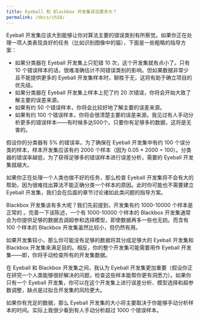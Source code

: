 ```yaml
---
title: Eyeball 和 Blackbox 开发集该设置多大？
permalink: /docs/ch18/
---
```


Eyeball 开发集应该大到能够让你对算法主要的错误类别有所察觉。如果你正在处理一项人类表现良好的任务（比如识别图像中的猫），下面是一些粗略的指导方案：

- 如果分类器在 Eyeball 开发集上只犯错 10 次，这个开发集就有点小了。只有 10 个错误样本的话，很难准确估计不同错误类别的影响。但如果数据非常少且不能提供更多的 Eyeball 开发集样本时，聊胜于无，这将有助于确立项目的优先级。
- 如果分类器在 Eyeball 开发集上样本上犯了约 20 次错误，你将会开始大致了解主要的误差来源。
- 如果有约 50 个错误样本，你将会比较好地了解主要的误差来源。
- 如果有约 100 个错误样本，你将会很清楚主要的误差来源。我见过有人手动分析更多的错误样本——有时候多达500个。只要你有足够多的数据，这将是无害的。

假设你的分类器有 5% 的错误率。为了确保在 Eyeball 开发集中有约 100 个误分类的样本，样本开发集应该有约 2000 个样本（因为 0.05 * 2000 = 100）。分类器的错误率越低，为了获得足够多的错误样本进行误差分析，需要的 Eyeball 开发集就越大。

如果你正在处理一个人类也做不好的任务，那么检查 Eyeball 开发集将不会有大的帮助，因为很难找出算法不能正确分类一个样本的原因。此时你可能也不需要建立 Eyeball 开发集，我们会在后面的章节讨论诸如此类问题的指导方案。

Blackbox 开发集该有多大呢？我们先前提到，开发集有约 1000-10000 个样本是正常的 。完善一下该陈述，一个有 1000-10000 个样本的 Blackbox 开发集通常会为你提供足够的数据去调超参和选择模型，即使数据再多一些也无妨。而含有 100 个样本的 Blackbox 开发集虽然比较小，但仍然有用。

如果开发集较小，那么你可能没有足够的数据将其分成足够大的 Eyeball 开发集和 Blackbox 开发集来满足目的。相反，你的整个开发集可能需要用作 Eyeball 开发集——即，你将手动检查所有的开发集数据。

在 Eyeball 和 Blackbox 开发集之间，我认为 Eyeball 开发集更加重要（假设你正在研究一个人类能够很好解决的问题，检查这些样本能帮你更有洞悉力）。如果你只有一个 Eyeball 开发集，你可以在这个开发集上进行误差分析、模型选择和超参数调整，缺点是过拟合开发集的风险更大。

如果你有充足的数据，那么 Eyeball 开发集的大小将主要取决于你能够手动分析样本的时间。实际上我很少看到有人手动分析超过 1000 个错误样本。